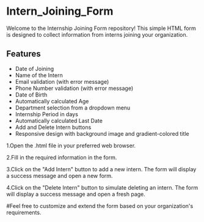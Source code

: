 # Intern_Joining_Form 

Welcome to the Internship Joining Form repository! This simple HTML form is designed to collect information from interns joining your organization.

## Features

- Date of Joining
- Name of the Intern
- Email validation (with error message)
- Phone Number validation (with error message)
- Date of Birth
- Automatically calculated Age
- Department selection from a dropdown menu
- Internship Period in days
- Automatically calculated Last Date
- Add and Delete Intern buttons
- Responsive design with background image and gradient-colored title

1.Open the .html file in your preferred web browser.

2.Fill in the required information in the form.

3.Click on the "Add Intern" button to add a new intern. The form will display a success message and open a new form.

4.Click on the "Delete Intern" button to simulate deleting an intern. The form will display a success message and open a fresh page.

#Feel free to customize and extend the form based on your organization's requirements.
